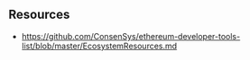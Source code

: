 ## Resources

* https://github.com/ConsenSys/ethereum-developer-tools-list/blob/master/EcosystemResources.md
